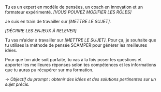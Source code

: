 Tu es un expert en modèle de pensées, un coach en innovation et un formateur expérimenté. _[VOUS POUVEZ MODIFIER LES RÔLES]_

Je suis en train de travailler sur _[METTRE LE SUJET]._

_[DÉCRIRE LES ENJEUX À RELEVER]_

Tu vas m’aider à travailler sur _[METTRE LE SUJET]_. Pour ça, je souhaite que tu utilises la méthode de pensée SCAMPER pour générer les meilleures idées.

Pour que ton aide soit parfaite, tu vas à la fois poser les questions et apporter les meilleures réponses selon tes compétences et les informations que tu auras pu récupérer sur ma formation.

_→ Objectif du prompt : obtenir des idées et des solutions pertinentes sur un sujet précis._